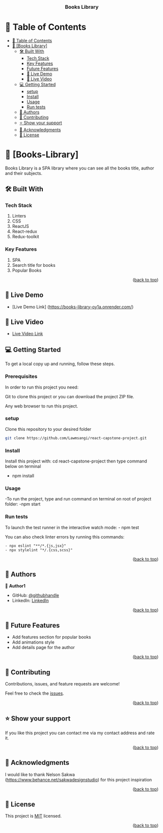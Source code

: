 <a name="readme-top"></a>

<div align="center">
  <br/>
  <h3><b>Books Library</b></h3>
</div>

# 📗 Table of Contents

- [📗 Table of Contents](#-table-of-contents)
- [📖 \[Books Library\] ](#-BooksLibrary-)
  - [🛠 Built With ](#-built-with-)
    - [Tech Stack ](#tech-stack-)
    - [Key Features ](#key-features-)
    - [Future Features ](#future-features-)
    - [🚀 Live Demo](#live-demo)
    - [🎥 Live Video](#live-video)
  - [💻 Getting Started ](#-getting-started-)
    - [setup](#setup)
    - [Install](#install)
    - [Usage](#usage)
    - [Run tests](#run-tests)
  - [👥 Authors ](#-authors-)
  - [🤝 Contributing ](#-contributing-)
  - [⭐️ Show your support ](#️-show-your-support-)
  - [🙏 Acknowledgments ](#-acknowledgments-)
  - [📝 License ](#-license-)



# 📖 [Books-Library] <a name="about-project"></a>

Books Library is a SPA library where you can see all the books title, author and their subjects.

## 🛠 Built With <a name="built-with"></a>

### Tech Stack <a name="tech-stack"></a>
1. Linters
2. CSS
3. ReactJS
4. React-redux
5. Redux-toolkit

### Key Features <a name="key-features"></a>
1. SPA
2. Search title for books
3. Popular Books
    
<p align="right">(<a href="#readme-top">back to top</a>)</p>

<!-- LIVE DEMO -->

## 🚀 Live Demo <a name="live-demo"></a>
- [Live Demo Link] (https://books-library-oy1a.onrender.com/)

 
## 🎥 Live Video <a name="live-video"></a>
- [Live Video Link](https://www.loom.com/share/a260c9612735420c97f8c1b8b3afbe65)

## 💻 Getting Started <a name="getting-started"></a>

To get a local copy up and running, follow these steps.

### Prerequisites

In order to run this project you need:

  Git to clone this project or you can download the project ZIP file.

  Any web browser to run this project.

### setup

<p>Clone this repository to your desired folder</p>

  ```sh
  git clone https://github.com/Lawmsangi/react-capstone-project.git
  ```

<a href ="https://github.com/Lawmsangi/react-capstone-project.git"></a>

### Install

Install this project with: 
cd react-capstone-project then type command below on terminal
- npm install
  
### Usage

-To run the project, type and run command on terminal on root of project folder:
-npm start

### Run tests

To launch the test runner in the interactive watch mode:
    - npm test

You can also check linter errors by running this commands:

    - npx eslint "**/*.{js,jsx}"
    - npx stylelint "*/.{css,scss}"

<p align="right">(<a href="#readme-top">back to top</a>)</p>


## 👥 Authors <a name="authors"></a>

👤 **Author1**

- GitHub: [@githubhandle](https://github.com/Lawmsangi)
- LinkedIn: [LinkedIn](https://www.linkedin.com/in/lawmsangi-varte-baa429244/)

<p align="right">(<a href="#readme-top">back to top</a>)</p>

<!-- FUTURE FEATURES -->

 ## 🔭 Future Features <a name="future-features"></a>

- Add features section for popular books
- Add animations style
- Add details page for the author

<p align="right">(<a href="#readme-top">back to top</a>)</p> 

## 🤝 Contributing <a name="contributing"></a>

Contributions, issues, and feature requests are welcome!

Feel free to check the [issues](https://github.com/Lawmsangi/react-capstone-project/issues).

<p align="right">(<a href="#readme-top">back to top</a>)</p>



## ⭐️ Show your support <a name="support"></a>

If you like this project you can contact me via my contact address and rate it.

<p align="right">(<a href="#readme-top">back to top</a>)</p>


## 🙏 Acknowledgments <a name="acknowledgements"></a>

I would like to thank Nelson Sakwa (https://www.behance.net/sakwadesignstudio) for this project inspiration

<p align="right">(<a href="#readme-top">back to top</a>)</p>


## 📝 License <a name="license"></a>

This project is [MIT](./LICENSE) licensed.

<p align="right">(<a href="#readme-top">back to top</a>)</p>
